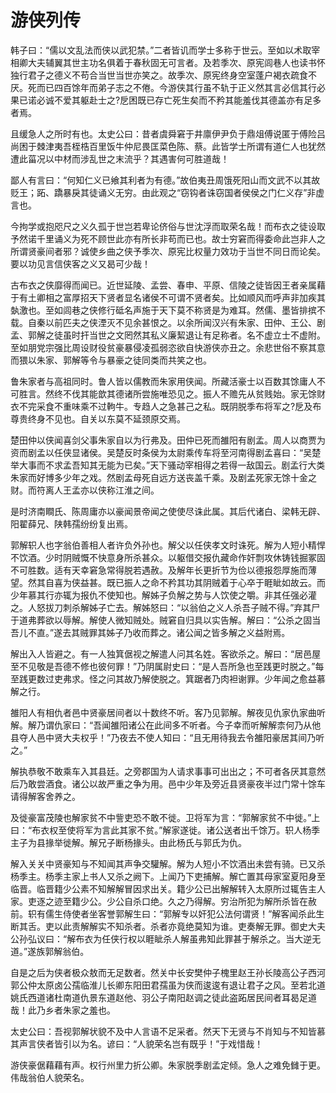 # 游侠列传

韩子曰：“儒以文乱法而侠以武犯禁。”二者皆讥而学士多称于世云。至如以术取宰相卿大夫辅翼其世主功名俱着于春秋固无可言者。及若季次、原宪闾巷人也读书怀独行君子之德义不苟合当世当世亦笑之。故季次、原宪终身空室蓬户褐衣疏食不厌。死而已四百馀年而弟子志之不倦。今游侠其行虽不轨于正义然其言必信其行必果已诺必诚不爱其躯赴士之?戹困既已存亡死生矣而不矜其能羞伐其德盖亦有足多者焉。

且缓急人之所时有也。太史公曰：昔者虞舜窘于井廪伊尹负于鼎俎傅说匿于傅险吕尚困于棘津夷吾桎梏百里饭牛仲尼畏匡菜色陈、蔡。此皆学士所谓有道仁人也犹然遭此菑况以中材而涉乱世之末流乎？其遇害何可胜道哉！

鄙人有言曰：“何知仁义已飨其利者为有德。”故伯夷丑周饿死阳山而文武不以其故贬王；跖、蹻暴戾其徒诵义无穷。由此观之“窃钩者诛窃国者侯侯之门仁义存”非虚言也。

今拘学或抱咫尺之义久孤于世岂若卑论侪俗与世沈浮而取荣名哉！而布衣之徒设取予然诺千里诵义为死不顾世此亦有所长非苟而已也。故士穷窘而得委命此岂非人之所谓贤豪间者邪？诚使乡曲之侠予季次、原宪比权量力效功于当世不同日而论矣。要以功见言信侠客之义又曷可少哉！

古布衣之侠靡得而闻已。近世延陵、孟尝、春申、平原、信陵之徒皆因王者亲属藉于有土卿相之富厚招天下贤者显名诸侯不可谓不贤者矣。比如顺风而呼声非加疾其埶激也。至如闾巷之侠修行砥名声施于天下莫不称贤是为难耳。然儒、墨皆排摈不载。自秦以前匹夫之侠湮灭不见余甚恨之。以余所闻汉兴有朱家、田仲、王公、剧孟、郭解之徒虽时扞当世之文罔然其私义廉絜退让有足称者。名不虚立士不虚附。至如朋党宗强比周设财役贫豪暴侵凌孤弱恣欲自快游侠亦丑之。余悲世俗不察其意而猥以朱家、郭解等令与暴豪之徒同类而共笑之也。

鲁朱家者与高祖同时。鲁人皆以儒教而朱家用侠闻。所藏活豪士以百数其馀庸人不可胜言。然终不伐其能歆其德诸所尝施唯恐见之。振人不赡先从贫贱始。家无馀财衣不完采食不重味乘不过軥牛。专趋人之急甚己之私。既阴脱季布将军之?戹及布尊贵终身不见也。自关以东莫不延颈原交焉。

楚田仲以侠闻喜剑父事朱家自以为行弗及。田仲已死而雒阳有剧孟。周人以商贾为资而剧孟以任侠显诸侯。吴楚反时条侯为太尉乘传车将至河南得剧孟喜曰：“吴楚举大事而不求孟吾知其无能为已矣。”天下骚动宰相得之若得一敌国云。剧孟行大类朱家而好博多少年之戏。然剧孟母死自远方送丧盖千乘。及剧孟死家无馀十金之财。而符离人王孟亦以侠称江淮之间。

是时济南瞷氏、陈周庸亦以豪闻景帝闻之使使尽诛此属。其后代诸白、梁韩无辟、阳翟薛兄、陕韩孺纷纷复出焉。

郭解轵人也字翁伯善相人者许负外孙也。解父以任侠孝文时诛死。解为人短小精悍不饮酒。少时阴贼慨不快意身所杀甚众。以躯借交报仇藏命作奸剽攻休铸钱掘冢固不可胜数。适有天幸窘急常得脱若遇赦。及解年长更折节为俭以德报怨厚施而薄望。然其自喜为侠益甚。既已振人之命不矜其功其阴贼着于心卒于睚眦如故云。而少年慕其行亦辄为报仇不使知也。解姊子负解之势与人饮使之嚼。非其任强必灌之。人怒拔刀刺杀解姊子亡去。解姊怒曰：“以翁伯之义人杀吾子贼不得。”弃其尸于道弗葬欲以辱解。解使人微知贼处。贼窘自归具以实告解。解曰：“公杀之固当吾儿不直。”遂去其贼罪其姊子乃收而葬之。诸公闻之皆多解之义益附焉。

解出入人皆避之。有一人独箕倨视之解遣人问其名姓。客欲杀之。解曰：“居邑屋至不见敬是吾德不修也彼何罪！”乃阴属尉史曰：“是人吾所急也至践更时脱之。”每至践更数过吏弗求。怪之问其故乃解使脱之。箕踞者乃肉袒谢罪。少年闻之愈益慕解之行。

雒阳人有相仇者邑中贤豪居间者以十数终不听。客乃见郭解。解夜见仇家仇家曲听解。解乃谓仇家曰：“吾闻雒阳诸公在此间多不听者。今子幸而听解解柰何乃从他县夺人邑中贤大夫权乎！”乃夜去不使人知曰：“且无用待我去令雒阳豪居其间乃听之。”

解执恭敬不敢乘车入其县廷。之旁郡国为人请求事事可出出之；不可者各厌其意然后乃敢尝酒食。诸公以故严重之争为用。邑中少年及旁近县贤豪夜半过门常十馀车请得解客舍养之。

及徙豪富茂陵也解家贫不中訾吏恐不敢不徙。卫将军为言：“郭解家贫不中徙。”上曰：“布衣权至使将军为言此其家不贫。”解家遂徙。诸公送者出千馀万。轵人杨季主子为县掾举徙解。解兄子断杨掾头。由此杨氏与郭氏为仇。

解入关关中贤豪知与不知闻其声争交驩解。解为人短小不饮酒出未尝有骑。已又杀杨季主。杨季主家上书人又杀之阙下。上闻乃下吏捕解。解亡置其母家室夏阳身至临晋。临晋籍少公素不知解解冒因求出关。籍少公已出解解转入太原所过辄告主人家。吏逐之迹至籍少公。少公自杀口绝。久之乃得解。穷治所犯为解所杀皆在赦前。轵有儒生侍使者坐客誉郭解生曰：“郭解专以奸犯公法何谓贤！”解客闻杀此生断其舌。吏以此责解解实不知杀者。杀者亦竟绝莫知为谁。吏奏解无罪。御史大夫公孙弘议曰：“解布衣为任侠行权以睚眦杀人解虽弗知此罪甚于解杀之。当大逆无道。”遂族郭解翁伯。

自是之后为侠者极众敖而无足数者。然关中长安樊仲子槐里赵王孙长陵高公子西河郭公仲太原卤公孺临淮儿长卿东阳田君孺虽为侠而逡逡有退让君子之风。至若北道姚氏西道诸杜南道仇景东道赵他、羽公子南阳赵调之徒此盗跖居民间者耳曷足道哉！此乃乡者朱家之羞也。

太史公曰：吾视郭解状貌不及中人言语不足采者。然天下无贤与不肖知与不知皆慕其声言侠者皆引以为名。谚曰：“人貌荣名岂有既乎！”于戏惜哉！

游侠豪倨藉藉有声。权行州里力折公卿。朱家脱季剧孟定倾。急人之难免雠于更。伟哉翁伯人貌荣名。

